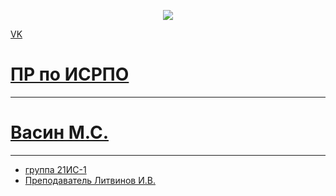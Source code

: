 <p align ="center"><a href="https://vk.com/id592849426" target="_blank"></a><img scr="https://external-preview.redd.it/ofWlUxmIrpKD1bb0oFBv6sa4uRrBHpRGl4PKsfhHL1g.jpg?auto=webp&s=6bc080ec0bdcc538f16aea553f93ed906de49a3f" src= width="400"> </p>

<p><a href="https://vk.com/id592849426">VK</p>

# ПР по ИСРПО
-----
# Васин М.С.
-----
* группа 21ИС-1
* Преподаватель Литвинов И.В.
